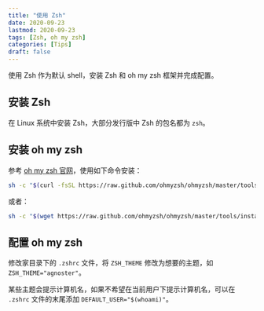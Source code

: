 ```yaml
---
title: "使用 Zsh"
date: 2020-09-23
lastmod: 2020-09-23
tags: [Zsh, oh my zsh]
categories: [Tips]
draft: false
---
```


使用 Zsh 作为默认 shell，安装 Zsh 和 oh my zsh 框架并完成配置。

<!--more-->

## 安装 Zsh

在 Linux 系统中安装 Zsh，大部分发行版中 Zsh 的包名都为 `zsh`。

## 安装 oh my zsh

参考 [oh my zsh 官网](https://ohmyz.sh/)，使用如下命令安装：

```bash
sh -c "$(curl -fsSL https://raw.github.com/ohmyzsh/ohmyzsh/master/tools/install.sh)"
```

或者：

```bash
sh -c "$(wget https://raw.github.com/ohmyzsh/ohmyzsh/master/tools/install.sh -O -)"
```

## 配置 oh my zsh

修改家目录下的 `.zshrc` 文件，将 `ZSH_THEME` 修改为想要的主题，如 `ZSH_THEME="agnoster"`。

某些主题会提示计算机名，如果不希望在当前用户下提示计算机名，可以在 `.zshrc` 文件的末尾添加 `DEFAULT_USER="$(whoami)"`。

